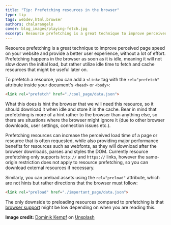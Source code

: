 ```yaml
---
title: "Tip: Prefetching resources in the browser"
type: tip
tags: webdev,html,browser
authors: chalarangelo
cover: blog_images/playing-fetch.jpg
excerpt: Resource prefetching is a great technique to improve perceived page speed on your website and one that requires little to no effort. Learn how to use it today.
---
```


Resource prefetching is a great technique to improve perceived page speed on your website and provide a better user experience, without a lot of effort. Prefetching happens in the browser as soon as it is idle, meaning it will not slow down the initial load, but rather utilize idle time to fetch and cache resources that might be useful later on.

To prefetch a resource, you can add a `<link>` tag with the `rel="prefetch"` attribute inside your document's `<head>` or `<body>`:

```html
<link rel="prefetch" href="./cool_page/data.json">
```

What this does is hint the browser that we will need this resource, so it should download it when idle and store it in the cache. Bear in mind that prefetching is more of a hint rather to the browser than anything else, so there are situations where the browser might ignore it (due to other browser downloads, user settings, connection issues etc.).

Prefetching resources can increase the perceived load time of a page or resource that is often requested, while also providing major performance benefits for resources such as webfonts, as they will download after the browser downloads, parses and styles the DOM. Currently resource prefetching only supports `http://` and `https://` links, however the same-origin restriction does not apply to resource prefetching, so you can download external resources if necessary.

Similarly, you can preload assets using the `rel="preload"` attribute, which are not hints but rather directions that the browser must follow:

```html
<link rel="preload" href="./important_page/data.json">
```

The only downside to preloading resources compared to prefetching is that [browser support](https://caniuse.com/#search=preload) might be low depending on when you are reading this.

**Image credit:** [Dominik Kempf](https://unsplash.com/@dominik_kempf?utm_source=unsplash&utm_medium=referral&utm_content=creditCopyText) on [Unsplash](https://unsplash.com?utm_source=unsplash&utm_medium=referral&utm_content=creditCopyText)
